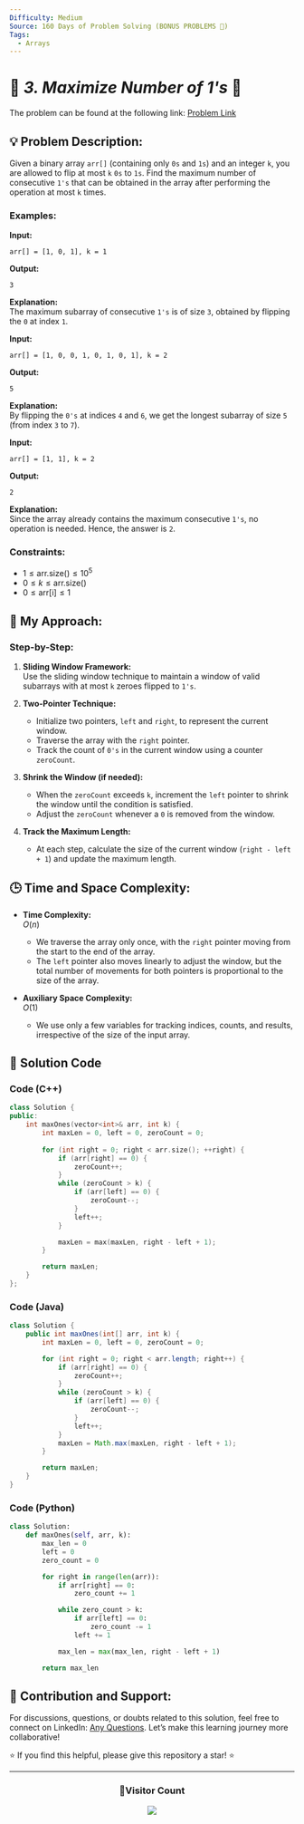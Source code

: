 ```yaml
---
Difficulty: Medium  
Source: 160 Days of Problem Solving (BONUS PROBLEMS 🎁)  
Tags:  
  - Arrays  
---
```



# 🚀 _3. Maximize Number of 1's_ 🧠  

The problem can be found at the following link: [Problem Link](https://www.geeksforgeeks.org/batch/gfg-160-problems/track/array-bonus-problems/problem/maximize-number-of-1s0905)

## 💡 **Problem Description:**  

Given a binary array `arr[]` (containing only `0s` and `1s`) and an integer `k`, you are allowed to flip at most `k` `0s` to `1s`. Find the maximum number of consecutive `1's` that can be obtained in the array after performing the operation at most `k` times.  



### **Examples:**  

**Input:**  
```
arr[] = [1, 0, 1], k = 1  
```  
**Output:**  
```
3
```  
**Explanation:**  
The maximum subarray of consecutive `1's` is of size `3`, obtained by flipping the `0` at index `1`.  

**Input:**  
```
arr[] = [1, 0, 0, 1, 0, 1, 0, 1], k = 2  
```  
**Output:**  
```
5
```  
**Explanation:**  
By flipping the `0's` at indices `4` and `6`, we get the longest subarray of size `5` (from index `3` to `7`).  

**Input:**  
```
arr[] = [1, 1], k = 2  
```  
**Output:**  
```
2
```  
**Explanation:**  
Since the array already contains the maximum consecutive `1's`, no operation is needed. Hence, the answer is `2`.  



### **Constraints:**  
- $1 \leq \text{arr.size()} \leq 10^5$  
- $0 \leq k \leq \text{arr.size()}$  
- $0 \leq \text{arr[i]} \leq 1$  



## 🎯 **My Approach:**  

### Step-by-Step:  
1. **Sliding Window Framework:**  
   Use the sliding window technique to maintain a window of valid subarrays with at most `k` zeroes flipped to `1's`.  

2. **Two-Pointer Technique:**  
   - Initialize two pointers, `left` and `right`, to represent the current window.  
   - Traverse the array with the `right` pointer.  
   - Track the count of `0's` in the current window using a counter `zeroCount`.  

3. **Shrink the Window (if needed):**  
   - When the `zeroCount` exceeds `k`, increment the `left` pointer to shrink the window until the condition is satisfied.  
   - Adjust the `zeroCount` whenever a `0` is removed from the window.  

4. **Track the Maximum Length:**  
   - At each step, calculate the size of the current window (`right - left + 1`) and update the maximum length.  



## 🕒 **Time and Space Complexity:**  

- **Time Complexity:**  
  $O(n)$  
  - We traverse the array only once, with the `right` pointer moving from the start to the end of the array.  
  - The `left` pointer also moves linearly to adjust the window, but the total number of movements for both pointers is proportional to the size of the array.  

- **Auxiliary Space Complexity:**  
  $O(1)$  
  - We use only a few variables for tracking indices, counts, and results, irrespective of the size of the input array.  



## 📝 **Solution Code**  

### Code (C++)  

```cpp
class Solution {
public:
    int maxOnes(vector<int>& arr, int k) {
        int maxLen = 0, left = 0, zeroCount = 0;
        
        for (int right = 0; right < arr.size(); ++right) {
            if (arr[right] == 0) {
                zeroCount++;
            }
            while (zeroCount > k) {
                if (arr[left] == 0) {
                    zeroCount--;
                }
                left++;
            }

            maxLen = max(maxLen, right - left + 1);
        }

        return maxLen;
    }
};
```



### Code (Java)  

```java
class Solution {
    public int maxOnes(int[] arr, int k) {
        int maxLen = 0, left = 0, zeroCount = 0;

        for (int right = 0; right < arr.length; right++) {
            if (arr[right] == 0) {
                zeroCount++;
            }
            while (zeroCount > k) {
                if (arr[left] == 0) {
                    zeroCount--;
                }
                left++;
            }
            maxLen = Math.max(maxLen, right - left + 1);
        }

        return maxLen;
    }
}
```



### Code (Python)  

```python
class Solution:
    def maxOnes(self, arr, k):
        max_len = 0
        left = 0
        zero_count = 0

        for right in range(len(arr)):
            if arr[right] == 0:
                zero_count += 1

            while zero_count > k:
                if arr[left] == 0:
                    zero_count -= 1
                left += 1

            max_len = max(max_len, right - left + 1)

        return max_len
```



## 🎯 Contribution and Support:  

For discussions, questions, or doubts related to this solution, feel free to connect on LinkedIn: [Any Questions](https://www.linkedin.com/in/het-patel-8b110525a/). Let’s make this learning journey more collaborative!  

⭐ If you find this helpful, please give this repository a star! ⭐  

---

<div align="center">
  <h3><b>📍Visitor Count</b></h3>
</div>

<p align="center">
  <img src="https://profile-counter.glitch.me/Hunterdii/count.svg" />
</p>  
